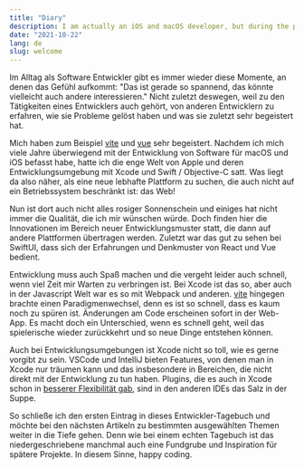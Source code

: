 ```yaml
---
title: "Diary"
description: I am actually an iOS and macOS developer, but during the pandemia I started my video chat related open source projects.
date: "2021-10-22"
lang: de
slug: welcome
---
```


Im Alltag als Software Entwickler gibt es immer wieder diese Momente, an denen das Gefühl aufkommt: "Das ist gerade so spannend, das könnte vielleicht auch andere interessieren." Nicht zuletzt deswegen, weil zu den Tätigkeiten eines Entwicklers auch gehört, von anderen Entwicklern zu erfahren, wie sie Probleme gelöst haben und was sie zuletzt sehr begeistert hat.

Mich haben zum Beispiel [vite](https://vitejs.dev/) und [vue](https://v3.vuejs.org/) sehr begeistert. Nachdem ich mich viele Jahre überwiegend mit der Entwicklung von Software für macOS und iOS befasst habe, hatte ich die enge Welt von Apple und deren Entwicklungsumgebung mit Xcode und Swift / Objective-C satt. Was liegt da also näher, als eine neue lebhafte Plattform zu suchen, die auch nicht auf ein Betriebssystem beschränkt ist: das Web!

Nun ist dort auch nicht alles rosiger Sonnenschein und einiges hat nicht immer die Qualität, die ich mir wünschen würde. Doch finden hier die Innovationen im Bereich neuer Entwicklungsmuster statt, die dann auf andere Plattformen übertragen werden. Zuletzt war das gut zu sehen bei SwiftUI, dass sich der Erfahrungen und Denkmuster von React und Vue bedient.

Entwicklung muss auch Spaß machen und die vergeht leider auch schnell, wenn viel Zeit mir Warten zu verbringen ist. Bei Xcode ist das so, aber auch in der Javascript Welt war es so mit Webpack und anderen. [vite](https://vitejs.dev/) hingegen brachte einen Paradigmenwechsel, denn es ist so schnell, dass es kaum noch zu spüren ist. Änderungen am Code erscheinen sofort in der Web-App. Es macht doch ein Unterschied, wenn es schnell geht, weil das spielerische wieder zurückkehrt und so neue Dinge entstehen können.

Auch bei Entwicklungsumgebungen ist Xcode nicht so toll, wie es gerne vorgibt zu sein. VSCode und IntelliJ bieten Features, von denen man in Xcode nur träumen kann und das insbesondere in Bereichen, die nicht direkt mit der Entwicklung zu tun haben. Plugins, die es auch in Xcode schon in [besserer Flexibilität gab](https://github.com/holtwick/HOStringSense-for-Xcode), sind in den anderen IDEs das Salz in der Suppe.

So schließe ich den ersten Eintrag in dieses Entwickler-Tagebuch und möchte bei den nächsten Artikeln zu bestimmten ausgewählten Themen weiter in die Tiefe gehen. Denn wie bei einem echten Tagebuch ist das niedergeschriebene manchmal auch eine Fundgrube und Inspiration für spätere Projekte. In diesem Sinne, happy coding.
